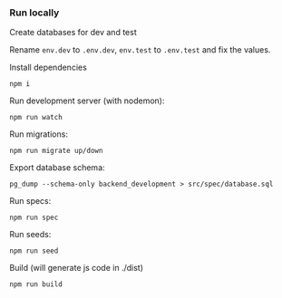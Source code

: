 ### Run locally

Create databases for dev and test

Rename `env.dev` to `.env.dev`, `env.test` to `.env.test` and fix the values.

Install dependencies

```
npm i
```

Run development server (with nodemon):

```
npm run watch
```

Run migrations:

```
npm run migrate up/down
```

Export database schema:

```
pg_dump --schema-only backend_development > src/spec/database.sql
```

Run specs:

```
npm run spec
```

Run seeds:

```
npm run seed
```

Build (will generate js code in ./dist)

```
npm run build
```
